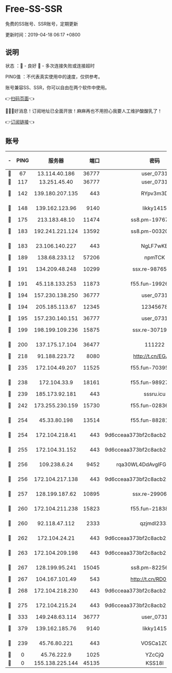 # Free-SS-SSR

免费的SS账号、SSR账号，定期更新

更新时间：2019-04-18 06:17 +0800

## 说明

状态     ：🙂 - 良好 🙁 - 多次连接失败或连接超时

PING值   ：不代表真实使用中的速度，仅供参考。

账号兼容SS、SSR，你可以自由在两个软件中使用。

👉[扫码页面](https://liesauer.github.io/Free-SS-SSR/)👈

🎉🎉🎉好消息！订阅地址已全面开放！麻麻再也不用担心我要人工维护酸酸乳了！

👉[订阅链接](https://www.liesauer.net/yogurt/subscribe?ACCESS_TOKEN=DAYxR3mMaZAsaqUb)👈

## 账号

|-|PING|服务器|端口|密码|加密方式|区域|
|:----:|:----:|:-----:|-----:|:----:|:----:|:----:|
|🙂|67|13.114.40.186|36777|user_0731|chacha20|JP|
|🙂|117|13.251.45.40|36777|user_0731|chacha20|SG|
|🙂|142|139.180.207.135|443|RYpv3m3D|aes-256-cfb|JP|
|🙂|148|139.162.123.96|9140|likky1415|aes-256-cfb|JP|
|🙂|175|213.183.48.10|11474|ss8.pm-19767965|rc4-md5|RU|
|🙂|183|192.241.221.124|13592|ss8.pm-00320498|aes-256-cfb|US|
|🙂|183|23.106.140.227|443|NgLF7wKB|aes-256-cfb|US|
|🙂|189|138.68.233.12|57206|npmTCK|rc4-md5|US|
|🙂|191|134.209.48.248|10299|ssx.re-98765890|aes-256-cfb|US|
|🙂|191|45.118.133.253|11873|f55.fun-19926272|aes-256-cfb|SG|
|🙂|194|157.230.138.250|36777|user_0731|chacha20|US|
|🙂|194|205.185.113.67|12345|12345678|aes-256-cfb|US|
|🙂|195|157.230.140.151|36777|user_0731|chacha20|US|
|🙂|199|198.199.109.236|15875|ssx.re-30719471|aes-256-cfb|US|
|🙂|200|137.175.17.104|36477|111222|aes-256-cfb|US|
|🙂|218|91.188.223.72|8080|http://t.cn/EGJIyrl|rc4-md5|RU|
|🙂|235|172.104.49.207|11525|f55.fun-70395503|aes-256-cfb|SG|
|🙂|238|172.104.33.9|18161|f55.fun-98927194|aes-256-cfb|SG|
|🙂|239|185.173.92.181|443|sssru.icu|rc4-md5|RU|
|🙂|242|173.255.230.159|15730|f55.fun-02836534|aes-256-cfb|US|
|🙂|254|45.33.80.198|13514|f55.fun-88281317|aes-256-cfb|US|
|🙂|254|172.104.218.41|443|9d6cceaa373bf2c8acb22e60b6a58be6|aes-256-cfb|US|
|🙂|255|172.104.31.152|443|9d6cceaa373bf2c8acb22e60b6a58be6|aes-256-cfb|US|
|🙂|256|109.238.6.24|9452|rqa30WL4DdAvgIFG6Fs3znzTa|aes-256-cfb|FR|
|🙂|256|172.104.217.138|443|9d6cceaa373bf2c8acb22e60b6a58be6|aes-256-cfb|US|
|🙂|257|128.199.187.62|10895|ssx.re-29906506|aes-256-cfb|SG|
|🙂|260|172.104.211.238|15823|f55.fun-21838256|aes-256-cfb|US|
|🙂|260|92.118.47.112|2333|qzjmdl2333|aes-256-cfb|US|
|🙂|262|172.104.24.21|443|9d6cceaa373bf2c8acb22e60b6a58be6|aes-256-cfb|US|
|🙂|263|172.104.209.198|443|9d6cceaa373bf2c8acb22e60b6a58be6|aes-256-cfb|US|
|🙂|267|128.199.95.241|15045|ss8.pm-82256023|aes-256-cfb|SG|
|🙂|267|104.167.101.49|543|http://t.cn/RD0D7sx|rc4-md5|CA|
|🙂|268|172.104.218.230|443|9d6cceaa373bf2c8acb22e60b6a58be6|aes-256-cfb|US|
|🙂|275|172.104.215.24|443|9d6cceaa373bf2c8acb22e60b6a58be6|aes-256-cfb|US|
|🙂|333|149.248.63.114|36777|user_0731|chacha20|CA|
|🙂|379|139.162.185.76|9140|likky1415|aes-256-cfb|DE|
|🙁|239|45.76.80.221|443|VOSCa1ZG|aes-256-cfb|DE|
|🙁|0|45.76.222.9|1025|YZcCjQ|rc4-md5|JP|
|🙁|0|155.138.225.144|45135|KSS18l|rc4-md5|US|

